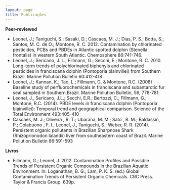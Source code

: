 ```yaml
---
layout: page
title: Publicações
---
```


**Peer-reviewed**

- Leonel, J.; Taniguchi, S.; Sasaki, D.; Cascaes, M. J.; Dias, P. S.;
  Botta, S.; Santos, M. C. de O.; Montone, R. C. 2012. Contamination by
  chlorinated pesticides, PCBs and PBDEs in Atlantic spotted dolphin
  (Stenella frontalis) in western South Atlantic. Chemosphere 86:741-746.
- Leonel, J.; Sericano, J. L.; Fillmann, G.; Secchi, E.; Montone, R. C. 2010.
  Long-term trends of polychlorinated biphenyls and chlorinated pesticides in
  franciscana dolphin (Pontoporia blainvillei) from Southern Brazil. Marine
  Pollution Bulletin 60:412-418
- Leonel, J.; Kannan, K.; Tao, L.; Fillmann, G. & Montone, R.C. (2008) Baseline
  study of perfluorochemicals in franciscana and subantarctic fur seal sampled
  in Southern Brazil. Marine Pollution Bulletin, 56, 778-781.
- Leonel, J., Sericano, J.L.; Secchi, E.R.; Bertozzi, C.; Fillmann, G.;
  Montone, R.C. (2014). PBDE levels in franciscana dolphin
  (Pontoporia blainvillei): Temporal trend and geographical comparison. Science
  of the Total Environment 493:405-410
- Cascaes, M. J.; Oliveira , R. T.; Ubarana, M. M.; Sato , R. M.; Baldassin,
  P.; Colabuono , F. I., Leonel, J., Taniguchi, S.; Weber, R. R. (2014).
  Persistent organic pollutants in Brazilian Sharpnose Shark
  (Rhizoprionodon lalandii) liver from southeastern coast of Brazil. Marine
  Pollution Bulletin 86:591-593

**Livros**

- Fillmann, G.; Leonel, J. 2012. Contamination Profiles and Possible Trends of
  Persistent Organic Compounds in the Brazilian Aquatic Environment. In:
  Loganathan, B. G.; Lam, P. K. S. (ed.) Global Contamination Trends of
  Persistent Organic Chemicals. CRC Press. Taylor & Francis Group. 639p.
